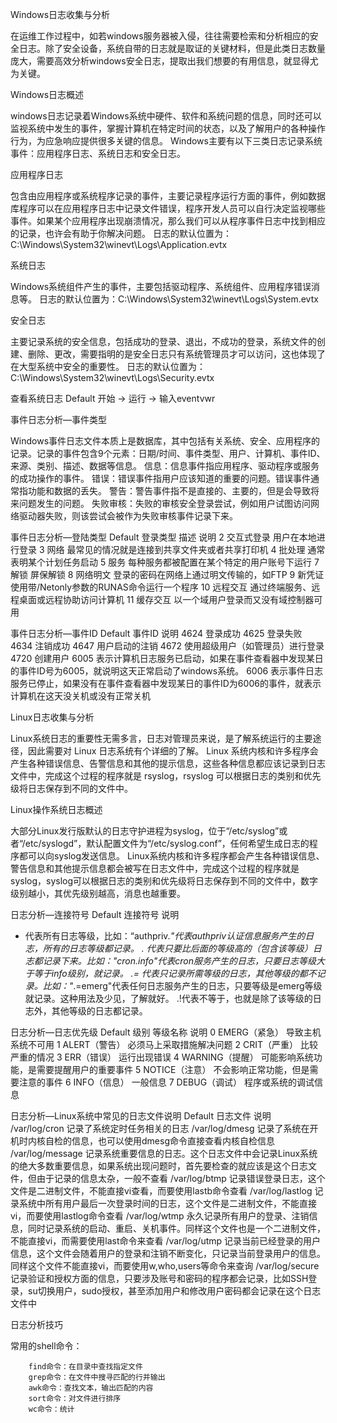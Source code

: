 Windows日志收集与分析

  在运维工作过程中，如若windows服务器被入侵，往往需要检索和分析相应的安全日志。除了安全设备，系统自带的日志就是取证的关键材料，但是此类日志数量庞大，需要高效分析windows安全日志，提取出我们想要的有用信息，就显得尤为关键。

Windows日志概述

windows日志记录着Windows系统中硬件、软件和系统问题的信息，同时还可以监视系统中发生的事件，掌握计算机在特定时间的状态，以及了解用户的各种操作行为，为应急响应提供很多关键的信息。
Windows主要有以下三类日志记录系统事件：应用程序日志、系统日志和安全日志。

应用程序日志

包含由应用程序或系统程序记录的事件，主要记录程序运行方面的事件，例如数据库程序可以在应用程序日志中记录文件错误，程序开发人员可以自行决定监视哪些事件。如果某个应用程序出现崩溃情况，那么我们可以从程序事件日志中找到相应的记录，也许会有助于你解决问题。
日志的默认位置为：C:\Windows\System32\winevt\Logs\Application.evtx

系统日志

Windows系统组件产生的事件，主要包括驱动程序、系统组件、应用程序错误消息等。
日志的默认位置为：C:\Windows\System32\winevt\Logs\System.evtx

安全日志

 主要记录系统的安全信息，包括成功的登录、退出，不成功的登录，系统文件的创建、删除、更改，需要指明的是安全日志只有系统管理员才可以访问，这也体现了在大型系统中安全的重要性。
日志的默认位置为：C:\Windows\System32\winevt\Logs\Security.evtx

查看系统日志
Default
开始 -> 运行 -> 输入eventvwr

事件日志分析—事件类型

  Windows事件日志文件本质上是数据库，其中包括有关系统、安全、应用程序的记录。记录的事件包含9个元素：日期/时间、事件类型、用户、计算机、事件ID、来源、类别、描述、数据等信息。
信息：信息事件指应用程序、驱动程序或服务的成功操作的事件。
错误：错误事件指用户应该知道的重要的问题。错误事件通常指功能和数据的丢失。
警告：警告事件指不是直接的、主要的，但是会导致将来问题发生的问题。 
失败审核：失败的审核安全登录尝试，例如用户试图访问网络驱动器失败，则该尝试会被作为失败审核事件记录下来。

事件日志分析—登陆类型
Default
登录类型  描述  说明
2 交互式登录 用户在本地进行登录
3 网络 最常见的情况就是连接到共享文件夹或者共享打印机
4 批处理 通常表明某个计划任务启动
5  服务 每种服务都被配置在某个特定的用户账号下运行
7 解锁 屏保解锁
8 网络明文 登录的密码在网络上通过明文传输的，如FTP
9 新凭证 使用带/Netonly参数的RUNAS命令运行一个程序
10 远程交互 通过终端服务、远程桌面或远程协助访问计算机
11 缓存交互 以一个域用户登录而又没有域控制器可用

事件日志分析—事件ID
Default
事件ID 说明
4624 登录成功
4625 登录失败
4634 注销成功
4647 用户启动的注销
4672 使用超级用户（如管理员）进行登录
4720 创建用户
6005 表示计算机日志服务已启动，如果在事件查看器中发现某日的事件ID号为6005，就说明这天正常启动了windows系统。
6006 表示事件日志服务已停止，如果没有在事件查看器中发现某日的事件ID为6006的事件，就表示计算机在这天没关机或没有正常关机

Linux日志收集与分析

Linux系统日志的重要性无需多言，日志对管理员来说，是了解系统运行的主要途径，因此需要对 Linux 日志系统有个详细的了解。
Linux 系统内核和许多程序会产生各种错误信息、告警信息和其他的提示信息，这些各种信息都应该记录到日志文件中，完成这个过程的程序就是 rsyslog，rsyslog 可以根据日志的类别和优先级将日志保存到不同的文件中。

Linux操作系统日志概述

大部分Linux发行版默认的日志守护进程为syslog，位于“/etc/syslog”或者“/etc/syslogd”，默认配置文件为“/etc/syslog.conf”，任何希望生成日志的程序都可以向syslog发送信息。
Linux系统内核和许多程序都会产生各种错误信息、警告信息和其他提示信息都会被写在日志文件中，完成这个过程的程序就是syslog，syslog可以根据日志的类别和优先级将日志保存到不同的文件中，数字级别越小，其优先级别越高，消息也越重要。

日志分析—连接符号
Default
连接符号 说明
* 代表所有日志等级，比如：“authpriv.*"代表authpriv认证信息服务产生的日志，所有的日志等级都记录。
. 代表只要比后面的等级高的（包含该等级）日志都记录下来。比如："cron.info"代表cron服务产生的日志，只要日志等级大于等于info级别，就记录。
.= 代表只记录所需等级的日志，其他等级的都不记录。比如："*.=emerg"代表任何日志服务产生的日志，只要等级是emerg等级就记录。这种用法及少见，了解就好。
.!代表不等于，也就是除了该等级的日志外，其他等级的日志都记录。

日志分析—日志优先级
Default
级别 等级名称 说明
0 EMERG（紧急） 导致主机系统不可用
1 ALERT（警告） 必须马上采取措施解决问题
2 CRIT（严重） 比较严重的情况
3 ERR（错误） 运行出现错误
4 WARNING（提醒） 可能影响系统功能，是需要提醒用户的重要事件
5 NOTICE（注意） 不会影响正常功能，但是需要注意的事件
6 INFO（信息） 一般信息
7 DEBUG（调试） 程序或系统的调试信息

日志分析—Linux系统中常见的日志文件说明
Default
日志文件 说明
/var/log/cron 记录了系统定时任务相关的日志
/var/log/dmesg 记录了系统在开机时内核自检的信息，也可以使用dmesg命令直接查看内核自检信息
/var/log/message 记录系统重要信息的日志。这个日志文件中会记录Linux系统的绝大多数重要信息，如果系统出现问题时，首先要检查的就应该是这个日志文件，但由于记录的信息太杂，一般不查看
/var/log/btmp 记录错误登录日志，这个文件是二进制文件，不能直接vi查看，而要使用lastb命令查看
/var/log/lastlog 记录系统中所有用户最后一次登录时间的日志，这个文件是二进制文件，不能直接vi，而要使用lastlog命令查看
/var/log/wtmp 永久记录所有用户的登录、注销信息，同时记录系统的启动、重启、关机事件。同样这个文件也是一个二进制文件，不能直接vi，而需要使用last命令来查看
/var/log/utmp 记录当前已经登录的用户信息，这个文件会随着用户的登录和注销不断变化，只记录当前登录用户的信息。同样这个文件不能直接vi，而要使用w,who,users等命令来查询
/var/log/secure 记录验证和授权方面的信息，只要涉及账号和密码的程序都会记录，比如SSH登录，su切换用户，sudo授权，甚至添加用户和修改用户密码都会记录在这个日志文件中

日志分析技巧

常用的shell命令：

        find命令：在目录中查找指定文件
        grep命令：在文件中搜寻匹配的行并输出
        awk命令：查找文本，输出匹配的内容
        sort命令：对文件进行排序
        wc命令：统计
